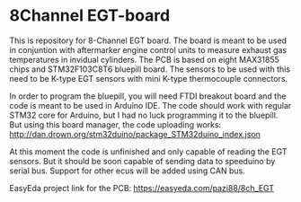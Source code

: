 # 8Channel EGT-board

This is repository for 8-Channel EGT board. The board is meant to be used in conjuntion with aftermarker engine control units to 
measure exhaust gas temperatures in invidual cylinders. The PCB is based on eight MAX31855 chips and STM32F103C8T6 bluepill board.
The sensors to be used with this need to be K-type EGT sensors with mini K-type thermocouple connectors.

In order to program the bluepill, you will need FTDI breakout board and the code is meant to be used in Arduino IDE. The code should work
with regular STM32 core for Arduino, but I had no luck programming it to the bluepill. But using this board manager, the code uploading
works: http://dan.drown.org/stm32duino/package_STM32duino_index.json

At this moment the code is unfinished and only capable of reading the EGT sensors. But it should be soon capable of sending data to
speeduino by serial bus. Support for other ecus will be added using CAN bus.

EasyEda project link for the PCB: https://easyeda.com/pazi88/8ch_EGT